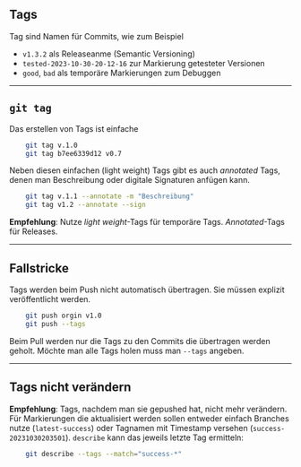 ## Tags

Tag sind Namen für Commits, wie zum Beispiel

 * `v1.3.2` als Releaseanme (Semantic Versioning)
 * `tested-2023-10-30-20-12-16` zur Markierung getesteter Versionen
 * `good`, `bad` als temporäre Markierungen zum Debuggen

---

## `git tag`

Das erstellen von Tags ist einfache

```bash
    git tag v.1.0
    git tag b7ee6339d12 v0.7
```

Neben diesen einfachen (light weight) Tags gibt es auch *annotated* Tags, 
denen man Beschreibung oder digitale Signaturen anfügen kann.

```bash
    git tag v.1.1 --annotate -m "Beschreibung"
    git tag v1.2 --annotate --sign
```

**Empfehlung**: Nutze *light weight*-Tags für temporäre Tags.
*Annotated*-Tags für Releases.

---

## Fallstricke

Tags werden beim Push nicht automatisch übertragen.
Sie müssen explizit veröffentlicht werden.

```bash
    git push orgin v1.0
    git push --tags
```

Beim Pull werden nur die Tags zu den Commits die übertragen werden geholt.
Möchte man alle Tags holen muss man `--tags` angeben.

---

## Tags nicht verändern

**Empfehlung**: Tags, nachdem man sie gepushed hat, nicht mehr verändern.
Für Markierungen die aktualisiert werden sollen entweder einfach Branches nutze (`latest-success`)
oder Tagnamen mit Timestamp versehen (`success-20231030203501`). 
`describe` kann das jeweils letzte Tag ermitteln:

```bash
    git describe --tags --match="success-*"
```
